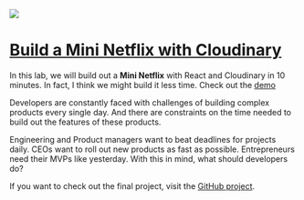![](https://cdn.scotch.io/1/lbpFyaWRvCH4O0qfETkQ_build-a-mini-netflix-with-react.png.jpg)

# [Build a Mini Netflix with Cloudinary](https://cloudinary.gitbooks.io/build-a-mini-netflix/content/)

In this lab, we will build out a **Mini Netflix** with React and Cloudinary in 10 minutes. In fact, I think we might build it less time. Check out the [demo](https://miniflix-73250.firebaseapp.com)

Developers are constantly faced with challenges of building complex products every single day. And there are constraints on the time needed to build out the features of these products.

Engineering and Product managers want to beat deadlines for projects daily. CEOs want to roll out new products as fast as possible. Entrepreneurs need their MVPs like yesterday. With this in mind, what should developers do?

If you want to check out the final project, visit the [GitHub project](https://github.com/unicodeveloper/miniflix).



